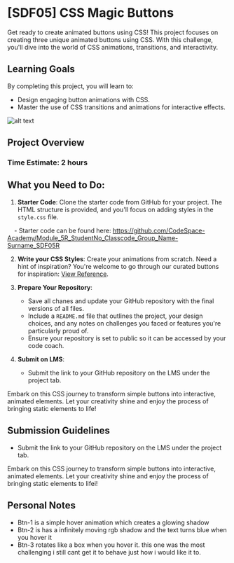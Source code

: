 # [SDF05] CSS Magic Buttons

Get ready to create animated buttons using CSS! This project focuses on creating three unique animated buttons using CSS. With this challenge, you'll dive into the world of CSS animations, transitions, and interactivity.

## Learning Goals

By completing this project, you will learn to:

- Design engaging button animations with CSS.
- Master the use of CSS transitions and animations for interactive effects.

![alt text](./images/image.png)

## Project Overview

### Time Estimate: 2 hours

## What you Need to Do:

1. **Starter Code**: Clone the starter code from GitHub for your project. The HTML structure is provided, and you'll focus on adding styles in the `style.css` file.

    - Starter code can be found here: https://github.com/CodeSpace-Academy/Module_5R_StudentNo_Classcode_Group_Name-Surname_SDF05R

2. **Write your CSS Styles**: Create your animations from scratch. Need a hint of inspiration? You're welcome to go through our curated buttons for inspiration: [View Reference](https://codepen.io/codespace-academy/pen/xxmWrjX). 

3. **Prepare Your Repository**: 
    - Save all chanes and update your GitHub repository with the final versions of all files.
    - Include a `README.md` file that outlines the project, your design choices, and any notes on challenges you faced or features you're particularly proud of.
    - Ensure your repository is set to public so it can be accessed by your code coach.

4. **Submit on LMS**:
    - Submit the link to your GitHub repository on the LMS under the project tab.

Embark on this CSS journey to transform simple buttons into interactive, animated elements. Let your creativity shine and enjoy the process of bringing static elements to life!


## Submission Guidelines
- Submit the link to your GitHub repository on the LMS under the project tab.

Embark on this CSS journey to transform simple buttons into interactive, animated elements. Let your creativity shine and enjoy the process of bringing static elements to lifei!

## Personal Notes
- Btn-1 is a simple hover animation which creates a glowing shadow
- Btn-2 is has a infinitely moving rgb shadow and the text turns blue when you hover it
- Btn-3 rotates like a box when you hover it. this one was the most challenging i still cant get it to behave just how i would like it to.  